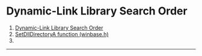 # Dynamic-Link Library Search Order

1. [Dynamic-Link Library Search Order](https://docs.microsoft.com/en-us/windows/win32/dlls/dynamic-link-library-search-order)
2. [SetDllDirectoryA function (winbase.h)](https://docs.microsoft.com/en-us/windows/win32/api/winbase/nf-winbase-setdlldirectorya)
3. []()

***************************************


